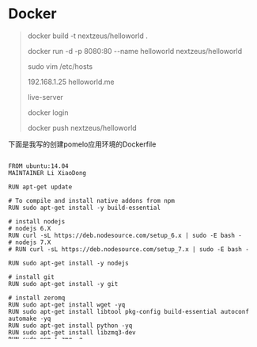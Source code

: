 # Docker


 > docker build -t nextzeus/helloworld .
 > 
 > docker run -d -p 8080:80 --name helloworld nextzeus/helloworld
 > 
 > sudo vim /etc/hosts 
 > 
 > 192.168.1.25 helloworld.me
 > 
 > live-server
 > 
 > docker login
 > 
 > docker push nextzeus/helloworld

下面是我写的创建pomelo应用环境的Dockerfile

```

FROM ubuntu:14.04
MAINTAINER Li XiaoDong

RUN apt-get update

# To compile and install native addons from npm
RUN sudo apt-get install -y build-essential

# install nodejs
# nodejs 6.X
RUN curl -sL https://deb.nodesource.com/setup_6.x | sudo -E bash -
# nodejs 7.X
# RUN curl -sL https://deb.nodesource.com/setup_7.x | sudo -E bash -

RUN sudo apt-get install -y nodejs

# install git
RUN sudo apt-get install -y git

# install zeromq
RUN sudo apt-get install wget -yq
RUN sudo apt-get install libtool pkg-config build-essential autoconf automake -yq
RUN sudo apt-get install python -yq
RUN sudo apt-get install libzmq3-dev
RUN sudo npm i zmq -g

# install redis and start
RUN sudo apt-get install -y redis-server
RUN sudo /etc/init.d/redis-server start

# install mongodb and start
RUN sudo apt-get install -y mongodb
RUN sudo /etc/init.d/mongod start

# set cnpm
RUN npm install -g cnpm --registry=https://r.cnpmjs.org

# 修改时区
RUN cp /usr/share/zoneinfo/Asia/Shanghai /etc/localtime

# install pomelo
RUN sudo npm i pomelo -g 

```
